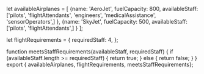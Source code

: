 
let availableAirplanes = [
  {name: 'AeroJet', fuelCapacity: 800, availableStaff: ['pilots', 'flightAttendants', 'engineers', 'medicalAssistance', 'sensorOperators',]
  }, 
  {name: 'SkyJet', fuelCapacity: 500, availableStaff: ['pilots', 'flightAttendants',]
  }
];

let flightRequirements = {
  requiredStaff: 4,
};

function meetsStaffRequirements(availableStaff, requiredStaff) {
  if (availableStaff.length >= requiredStaff) {
    return true;
  } else {
    return false;
  }
} 
export { availableAirplanes, flightRequirements, meetsStaffRequirements};